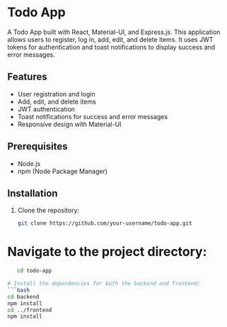 # Todo App

A Todo App built with React, Material-UI, and Express.js. This application allows users to register, log in, add, edit, and delete items. It uses JWT tokens for authentication and toast notifications to display success and error messages.

## Features

- User registration and login
- Add, edit, and delete items
- JWT authentication
- Toast notifications for success and error messages
- Responsive design with Material-UI

## Prerequisites

- Node.js
- npm (Node Package Manager)

## Installation

1. Clone the repository:

   ```bash
   git clone https://github.com/your-username/todo-app.git
# Navigate to the project directory:

   ```bash
      cd todo-app

# Install the dependencies for both the backend and frontend:
   ```bash
   cd backend
   npm install
   cd ../frontend
   npm install

